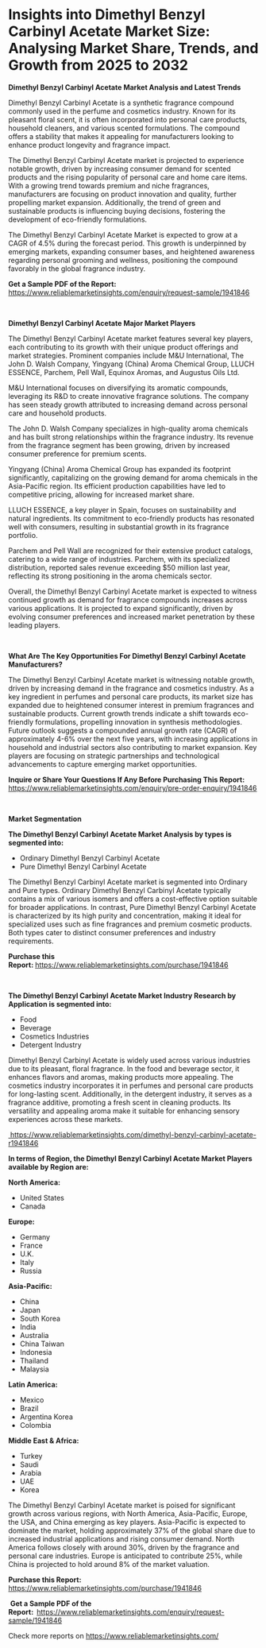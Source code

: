 <p><h1>Insights into Dimethyl Benzyl Carbinyl Acetate Market Size: Analysing Market Share, Trends, and Growth from 2025 to 2032</h1></p><p><strong>Dimethyl Benzyl Carbinyl Acetate Market Analysis and Latest Trends</strong></p>
<p><p>Dimethyl Benzyl Carbinyl Acetate is a synthetic fragrance compound commonly used in the perfume and cosmetics industry. Known for its pleasant floral scent, it is often incorporated into personal care products, household cleaners, and various scented formulations. The compound offers a stability that makes it appealing for manufacturers looking to enhance product longevity and fragrance impact.</p><p>The Dimethyl Benzyl Carbinyl Acetate market is projected to experience notable growth, driven by increasing consumer demand for scented products and the rising popularity of personal care and home care items. With a growing trend towards premium and niche fragrances, manufacturers are focusing on product innovation and quality, further propelling market expansion. Additionally, the trend of green and sustainable products is influencing buying decisions, fostering the development of eco-friendly formulations.</p><p>The Dimethyl Benzyl Carbinyl Acetate Market is expected to grow at a CAGR of 4.5% during the forecast period. This growth is underpinned by emerging markets, expanding consumer bases, and heightened awareness regarding personal grooming and wellness, positioning the compound favorably in the global fragrance industry.</p></p>
<p><strong>Get a Sample PDF of the Report:&nbsp;</strong> <a href="https://www.reliablemarketinsights.com/enquiry/request-sample/1941846?utm_campaign=3037&utm_medium=2&utm_source=Github&utm_content=ia&utm_term=02042025&utm_id=dimethyl-benzyl-carbinyl-acetate">https://www.reliablemarketinsights.com/enquiry/request-sample/1941846</a></p>
<p>&nbsp;</p>
<p><strong>Dimethyl Benzyl Carbinyl Acetate Major Market Players</strong></p>
<p><p>The Dimethyl Benzyl Carbinyl Acetate market features several key players, each contributing to its growth with their unique product offerings and market strategies. Prominent companies include M&U International, The John D. Walsh Company, Yingyang (China) Aroma Chemical Group, LLUCH ESSENCE, Parchem, Pell Wall, Equinox Aromas, and Augustus Oils Ltd. </p><p>M&U International focuses on diversifying its aromatic compounds, leveraging its R&D to create innovative fragrance solutions. The company has seen steady growth attributed to increasing demand across personal care and household products. </p><p>The John D. Walsh Company specializes in high-quality aroma chemicals and has built strong relationships within the fragrance industry. Its revenue from the fragrance segment has been growing, driven by increased consumer preference for premium scents. </p><p>Yingyang (China) Aroma Chemical Group has expanded its footprint significantly, capitalizing on the growing demand for aroma chemicals in the Asia-Pacific region. Its efficient production capabilities have led to competitive pricing, allowing for increased market share. </p><p>LLUCH ESSENCE, a key player in Spain, focuses on sustainability and natural ingredients. Its commitment to eco-friendly products has resonated well with consumers, resulting in substantial growth in its fragrance portfolio. </p><p>Parchem and Pell Wall are recognized for their extensive product catalogs, catering to a wide range of industries. Parchem, with its specialized distribution, reported sales revenue exceeding $50 million last year, reflecting its strong positioning in the aroma chemicals sector. </p><p>Overall, the Dimethyl Benzyl Carbinyl Acetate market is expected to witness continued growth as demand for fragrance compounds increases across various applications. It is projected to expand significantly, driven by evolving consumer preferences and increased market penetration by these leading players.</p></p>
<p>&nbsp;</p>
<p><strong>What Are The Key Opportunities For Dimethyl Benzyl Carbinyl Acetate Manufacturers?</strong></p>
<p><p>The Dimethyl Benzyl Carbinyl Acetate market is witnessing notable growth, driven by increasing demand in the fragrance and cosmetics industry. As a key ingredient in perfumes and personal care products, its market size has expanded due to heightened consumer interest in premium fragrances and sustainable products. Current growth trends indicate a shift towards eco-friendly formulations, propelling innovation in synthesis methodologies. Future outlook suggests a compounded annual growth rate (CAGR) of approximately 4-6% over the next five years, with increasing applications in household and industrial sectors also contributing to market expansion. Key players are focusing on strategic partnerships and technological advancements to capture emerging market opportunities.</p></p>
<p><strong>Inquire or Share Your Questions If Any Before Purchasing This Report:</strong> <a href="https://www.reliablemarketinsights.com/enquiry/pre-order-enquiry/1941846?utm_campaign=3037&utm_medium=2&utm_source=Github&utm_content=ia&utm_term=02042025&utm_id=dimethyl-benzyl-carbinyl-acetate">https://www.reliablemarketinsights.com/enquiry/pre-order-enquiry/1941846</a></p>
<p>&nbsp;</p>
<p><strong>Market Segmentation</strong></p>
<p><strong>The Dimethyl Benzyl Carbinyl Acetate Market Analysis by types is segmented into:</strong></p>
<p><ul><li>Ordinary Dimethyl Benzyl Carbinyl Acetate</li><li>Pure Dimethyl Benzyl Carbinyl Acetate</li></ul></p>
<p><p>The Dimethyl Benzyl Carbinyl Acetate market is segmented into Ordinary and Pure types. Ordinary Dimethyl Benzyl Carbinyl Acetate typically contains a mix of various isomers and offers a cost-effective option suitable for broader applications. In contrast, Pure Dimethyl Benzyl Carbinyl Acetate is characterized by its high purity and concentration, making it ideal for specialized uses such as fine fragrances and premium cosmetic products. Both types cater to distinct consumer preferences and industry requirements.</p></p>
<p><strong>Purchase this Report:&nbsp;</strong><a href="https://www.reliablemarketinsights.com/purchase/1941846?utm_campaign=3037&utm_medium=2&utm_source=Github&utm_content=ia&utm_term=02042025&utm_id=dimethyl-benzyl-carbinyl-acetate">https://www.reliablemarketinsights.com/purchase/1941846</a></p>
<p>&nbsp;</p>
<p><strong>The Dimethyl Benzyl Carbinyl Acetate Market Industry Research by Application is segmented into:</strong></p>
<p><ul><li>Food</li><li>Beverage</li><li>Cosmetics Industries</li><li>Detergent Industry</li></ul></p>
<p><p>Dimethyl Benzyl Carbinyl Acetate is widely used across various industries due to its pleasant, floral fragrance. In the food and beverage sector, it enhances flavors and aromas, making products more appealing. The cosmetics industry incorporates it in perfumes and personal care products for long-lasting scent. Additionally, in the detergent industry, it serves as a fragrance additive, promoting a fresh scent in cleaning products. Its versatility and appealing aroma make it suitable for enhancing sensory experiences across these markets.</p></p>
<p><a href="https://www.reliablemarketinsights.com/dimethyl-benzyl-carbinyl-acetate-r1941846?utm_campaign=3037&utm_medium=2&utm_source=Github&utm_content=ia&utm_term=02042025&utm_id=dimethyl-benzyl-carbinyl-acetate">&nbsp;https://www.reliablemarketinsights.com/dimethyl-benzyl-carbinyl-acetate-r1941846</a></p>
<p><strong>In terms of Region, the Dimethyl Benzyl Carbinyl Acetate Market Players available by Region are:</strong></p>
<p>
    <p> <strong> North America: </strong>
        <ul>
            <li>United States</li>
            <li>Canada</li>
        </ul>
        </p> 
    <p> <strong> Europe: </strong>
        <ul>
            <li>Germany</li>
            <li>France</li>
            <li>U.K.</li>
            <li>Italy</li>
            <li>Russia</li>
        </ul>
        </p> 
    <p> <strong> Asia-Pacific: </strong>
        <ul>
            <li>China</li>
            <li>Japan</li>
            <li>South Korea</li>
            <li>India</li>
            <li>Australia</li>
            <li>China Taiwan</li>
            <li>Indonesia</li>
            <li>Thailand</li>
            <li>Malaysia</li>
        </ul>
        </p> 
    <p> <strong> Latin America: </strong>
        <ul>
            <li>Mexico</li>
            <li>Brazil</li>
            <li>Argentina Korea</li>
            <li>Colombia</li>
        </ul>
        </p> 
    <p> <strong> Middle East & Africa: </strong>
        <ul>
            <li>Turkey</li>
            <li>Saudi</li>
            <li>Arabia</li>
            <li>UAE</li>
            <li>Korea</li>
        </ul>
    </p>
    </p>
<p><p>The Dimethyl Benzyl Carbinyl Acetate market is poised for significant growth across various regions, with North America, Asia-Pacific, Europe, the USA, and China emerging as key players. Asia-Pacific is expected to dominate the market, holding approximately 37% of the global share due to increased industrial applications and rising consumer demand. North America follows closely with around 30%, driven by the fragrance and personal care industries. Europe is anticipated to contribute 25%, while China is projected to hold around 8% of the market valuation.</p></p>
<p><strong>Purchase this Report: </strong><a href="https://www.reliablemarketinsights.com/purchase/1941846?utm_campaign=3037&utm_medium=2&utm_source=Github&utm_content=ia&utm_term=02042025&utm_id=dimethyl-benzyl-carbinyl-acetate">https://www.reliablemarketinsights.com/purchase/1941846</a></p>
<p>&nbsp;<strong>Get a Sample PDF of the Report:&nbsp;&nbsp;</strong><a href="https://www.reliablemarketinsights.com/enquiry/request-sample/1941846?utm_campaign=3037&utm_medium=2&utm_source=Github&utm_content=ia&utm_term=02042025&utm_id=dimethyl-benzyl-carbinyl-acetate">https://www.reliablemarketinsights.com/enquiry/request-sample/1941846</a></p>
<p><strong></strong></p>
<p>Check more reports on <a href="https://www.reliablemarketinsights.com/?utm_campaign=3037&utm_medium=2&utm_source=Github&utm_content=ia&utm_term=02042025&utm_id=dimethyl-benzyl-carbinyl-acetate">https://www.reliablemarketinsights.com/</a></p>